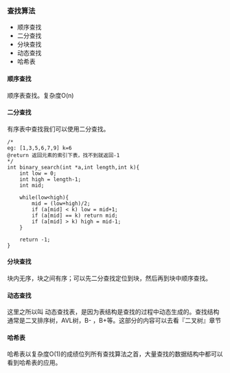 
### 查找算法

* 顺序查找
* 二分查找
* 分块查找
* 动态查找
* 哈希表


#### 顺序查找

顺序表查找。复杂度O(n)

#### 二分查找

有序表中查找我们可以使用二分查找。

```
/*
eg: [1,3,5,6,7,9] k=6
@return 返回元素的索引下表，找不到就返回-1
*/
int binary_search(int *a,int length,int k){
	int low = 0;
	int high = length-1;
	int mid;

	while(low<high){
		mid = (low+high)/2;
		if (a[mid] < k) low = mid+1;
		if (a[mid] == k) return mid;
		if (a[mid] > k) high = mid-1; 
	}

	return -1;
}
```

#### 分块查找

块内无序，块之间有序；可以先二分查找定位到块，然后再到块中顺序查找。


#### 动态查找

这里之所以叫 动态查找表，是因为表结构是查找的过程中动态生成的。查找结构通常是二叉排序树，AVL树，B- ，B+等。这部分的内容可以去看『二叉树』章节

#### 哈希表

哈希表以复杂度O(1)的成绩位列所有查找算法之首，大量查找的数据结构中都可以看到哈希表的应用。











